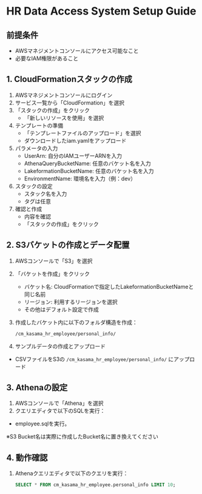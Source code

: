 # HR Data Access System Setup Guide

## 前提条件

- AWSマネジメントコンソールにアクセス可能なこと
- 必要なIAM権限があること

## 1. CloudFormationスタックの作成

1. AWSマネジメントコンソールにログイン
2. サービス一覧から「CloudFormation」を選択
3. 「スタックの作成」をクリック
   - 「新しいリソースを使用」を選択
4. テンプレートの準備
   - 「テンプレートファイルのアップロード」を選択
   - ダウンロードしたiam.yamlをアップロード
5. パラメータの入力
   - UserArn: 自分のIAMユーザーARNを入力
   - AthenaQueryBucketName: 任意のバケット名を入力
   - LakeformationBucketName: 任意のバケット名を入力
   - EnvironmentName: 環境名を入力（例：dev）
6. スタックの設定
   - スタック名を入力
   - タグは任意
7. 確認と作成
   - 内容を確認
   - 「スタックの作成」をクリック

## 2. S3バケットの作成とデータ配置

1. AWSコンソールで「S3」を選択
2. 「バケットを作成」をクリック
   - バケット名: CloudFormationで指定したLakeformationBucketNameと同じ名前
   - リージョン: 利用するリージョンを選択
   - その他はデフォルト設定で作成
3. 作成したバケット内に以下のフォルダ構造を作成：

   ```txt
   /cm_kasama_hr_employee/personal_info/
   ```

4. サンプルデータの作成とアップロード

- CSVファイルをS3の `/cm_kasama_hr_employee/personal_info/` にアップロード

## 3. Athenaの設定

1. AWSコンソールで「Athena」を選択
2. クエリエディタで以下のSQLを実行：

- employee.sqlを実行。

※S3 Bucket名は実際に作成したBucket名に置き換えてください

## 4. 動作確認

1. Athenaクエリエディタで以下のクエリを実行：

   ```sql
   SELECT * FROM cm_kasama_hr_employee.personal_info LIMIT 10;
   ```
